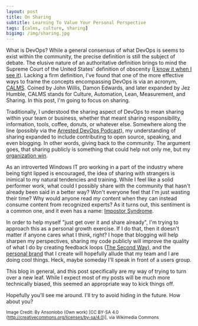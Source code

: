 ```yaml
---
layout: post
title: On Sharing
subtitle: Learning To Value Your Personal Perspective
tags: [calms, culture, sharing]
bigimg: /img/sharing.jpg
---
```


What is DevOps? While a general consensus of what DevOps is seems to exist within the community, the precise definition is still the subject of debate. The elusive nature of an authoritative definition brings to mind the Supreme Court of the United States' definition of obscenity ([I know it when I see it](https://en.wikipedia.org/wiki/I_know_it_when_I_see_it)). Lacking a firm definition, I've found that one of the more effective ways to frame the concepts encompassing DevOps is via an acronym, [CALMS](http://itrevolution.com/devops-culture-part-1/). Coined by John Willis, Damon Edwards, and later expanded by Jez Humble, CALMS stands for Culture, Automation, Lean, Measurement, and Sharing. In this post, I'm going to focus on sharing.

Traditionally, I understood the sharing aspect of DevOps to mean sharing within your team or business, whether that meant sharing responsibility, information, tools, coffee, donuts, or whatever else. Somewhere along the line (possibly via the [Arrested DevOps Podcast](https://www.arresteddevops.com/)), my understanding of sharing expanded to include contributing to open source, speaking, and even blogging. In other words, giving back to the community. The argument goes, that sharing publicly is something that could help not only me, but my [organization win](http://themacro.com/articles/2016/05/why-the-best-give-away/).

As an introverted Windows IT pro working in a part of the industry where being tight lipped is encouraged, the idea of sharing with strangers is inimical to my natural tendencies and training. While I feel like a solid performer work, what could I possibly share with the community that hasn't already been said in a better way? Won't everyone feel that I'm just wasting their time? Why would anyone read _my_ content when they can instead consume content from recognized experts? As it turns out, this sentiment is a common one, and it even has a name: [Impostor Syndrome](http://startupbros.com/21-ways-overcome-impostor-syndrome/).

In order to help myself "just get over it and share already", I'm trying to approach this as a personal growth exercise. If I do that, then it doesn't matter if anyone cares what I think, right? I hope that blogging will help sharpen my perspectives, sharing my code publicly will improve the quality of what I do by creating feedback loops ([The Second Way](http://itrevolution.com/the-three-ways-principles-underpinning-devops/)), and the [personal brand](https://www.arresteddevops.com/personal-brand) that I create will hopefully allude that my team and I are doing cool things. Heck, maybe someday I'll speak in front of a users group.

This blog in general, and this post specifically are my way of trying to turn over a new leaf. While I expect most of my posts will be much more technically biased, this seemed an appropriate way to kick things off.

Hopefully you'll see me around. I'll try to avoid hiding in the future. How about you?

<sup>Image Credit: By Ansonlobo (Own work) [CC BY-SA 4.0 (http://creativecommons.org/licenses/by-sa/4.0)], via Wikimedia Commons</sup>